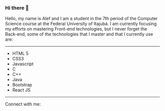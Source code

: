 ### Hi there 👋

Hello, my name is Alef and I am a student in the 7th period of the Computer Science course at the Federal University of Itajubá.
I am currently focusing my efforts on mastering Front-end technologies, but I never forget the Back-end, some of the technologies that I master and that I currently use are:

---
+ HTML 5
+ CSS3
+ Javascript
+ C
+ C++
+ Java
+ Bootstrap
+ React JS

---
Connect with me:



